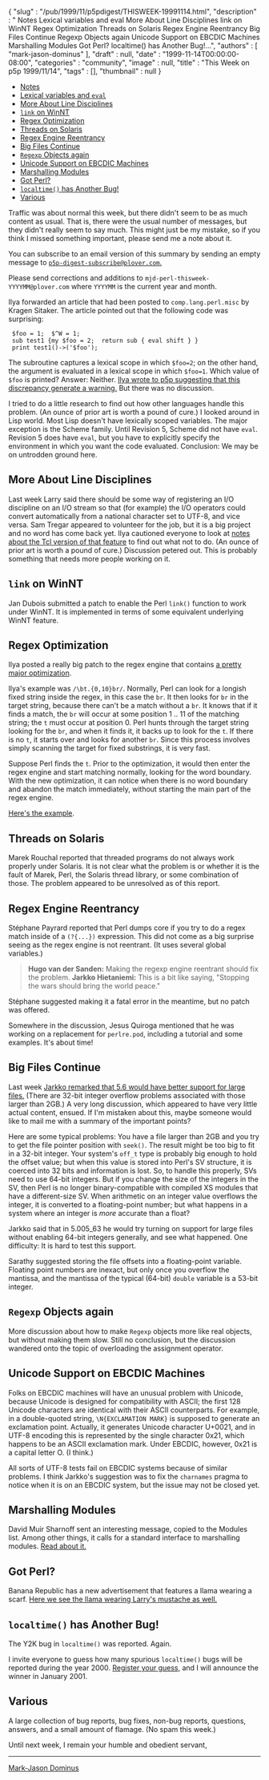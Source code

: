 {
   "slug" : "/pub/1999/11/p5pdigest/THISWEEK-19991114.html",
   "description" : " Notes Lexical variables and eval More About Line Disciplines link on WinNT Regex Optimization Threads on Solaris Regex Engine Reentrancy Big Files Continue Regexp Objects again Unicode Support on EBCDIC Machines Marshalling Modules Got Perl? localtime() has Another Bug!...",
   "authors" : [
      "mark-jason-dominus"
   ],
   "draft" : null,
   "date" : "1999-11-14T00:00:00-08:00",
   "categories" : "community",
   "image" : null,
   "title" : "This Week on p5p 1999/11/14",
   "tags" : [],
   "thumbnail" : null
}



-   [Notes](#Notes)
-   [Lexical variables and `eval`](#Lexical_variables_and_eval)
-   [More About Line Disciplines](#More_About_Line_Disciplines)
-   [`link` on WinNT](#link_on_WinNT)
-   [Regex Optimization](#Ilya_Regex_Optimization)
-   [Threads on Solaris](#Threads_on_Solaris)
-   [Regex Engine Reentrancy](#Regex_Engine_Reentrancy)
-   [Big Files Continue](#Big_Files_Continue)
-   [`Regexp` Objects again](#Regexp_Objects_again)
-   [Unicode Support on EBCDIC Machines](#Unicode_Support_on_EBCDIC_Machines)
-   [Marshalling Modules](#Marshalling_Modules)
-   [Got Perl?](#Got_Perl?)
-   [`localtime()` has Another Bug!](#localtime_has_Another_Bug)
-   [Various](#Various)

Traffic was about normal this week, but there didn't seem to be as much content as usual. That is, there were the usual number of messages, but they didn't really seem to say much. This might just be my mistake, so if you think I missed something important, please send me a note about it.

You can subscribe to an email version of this summary by sending an empty message to [`p5p-digest-subscribe@plover.com`.](mailto:p5p-digest-subscribe@plover.com)

Please send corrections and additions to `mjd-perl-thisweek-YYYYMM@plover.com` where `YYYYMM` is the current year and month.

Ilya forwarded an article that had been posted to `comp.lang.perl.misc` by Kragen Sitaker. The article pointed out that the following code was surprising:

     $foo = 1;  $^W = 1;
     sub test1 {my $foo = 2;  return sub { eval shift } }
     print test1()->('$foo');

The subroutine captures a lexical scope in which `$foo=2`; on the other hand, the argument is evaluated in a lexical scope in which `$foo=1`. Which value of `$foo` is printed? Answer: Neither. [Ilya wrote to p5p suggesting that this discrepancy generate a warning.](https://www.nntp.perl.org/group/perl.perl5.porters/1999/11/msg00280.html) But there was no discussion.

I tried to do a little research to find out how other languages handle this problem. (An ounce of prior art is worth a pound of cure.) I looked around in Lisp world. Most Lisp doesn't have lexically scoped variables. The major exception is the Scheme family. Until Revision 5, Scheme did not have `eval`. Revision 5 does have `eval`, but you have to explicitly specify the environment in which you want the code evaluated. Conclusion: We may be on untrodden ground here.

<span id="More_About_Line_Disciplines">More About Line Disciplines</span>
-------------------------------------------------------------------------

Last week Larry said there should be some way of registering an I/O discipline on an I/O stream so that (for example) the I/O operators could convert automatically from a national character set to UTF-8, and vice versa. Sam Tregar appeared to volunteer for the job, but it is a big project and no word has come back yet. Ilya cautioned everyone to look at [notes about the Tcl version of that feature](http://www.oche.de/~akupries/soft/giot/HOWTO.html) to find out what not to do. (An ounce of prior art is worth a pound of cure.) Discussion petered out. This is probably something that needs more people working on it.

<span id="link_on_WinNT">`link` on WinNT</span>
-----------------------------------------------

Jan Dubois submitted a patch to enable the Perl `link()` function to work under WinNT. It is implemented in terms of some equivalent underlying WinNT feature.

<span id="Ilya_Regex_Optimization">Regex Optimization</span>
------------------------------------------------------------

Ilya posted a really big patch to the regex engine that contains [a pretty major optimization](https://www.nntp.perl.org/group/perl.perl5.porters/1999/11/msg00286.html).

Ilya's example was `/\bt.{0,10}br/`. Normally, Perl can look for a longish fixed string inside the regex, in this case the `br`. It then looks for `br` in the target string, because there can't be a match without a `br`. It knows that if it finds a match, the `br` will occur at some position 1 .. 11 of the matching string; the `t` must occur at position 0. Perl hunts through the target string looking for the `br`, and when it finds it, it backs up to look for the `t`. If there is no `t`, it starts over and looks for another `br`. Since this process involves simply scanning the target for fixed substrings, it is very fast.

Suppose Perl finds the `t`. Prior to the optimization, it would then enter the regex engine and start matching normally, looking for the word boundary. With the new optimization, it can notice when there is no word boundary and abandon the match immediately, without starting the main part of the regex engine.

[Here's the example](https://www.nntp.perl.org/group/perl.perl5.porters/1999/11/msg00566.html).

<span id="Threads_on_Solaris">Threads on Solaris</span>
-------------------------------------------------------

Marek Rouchal reported that threaded programs do not always work properly under Solaris. It is not clear what the problem is or whether it is the fault of Marek, Perl, the Solaris thread library, or some combination of those. The problem appeared to be unresolved as of this report.

<span id="Regex_Engine_Reentrancy">Regex Engine Reentrancy</span>
-----------------------------------------------------------------

Stéphane Payrard reported that Perl dumps core if you try to do a regex match inside of a `(?{...})` expression. This did not come as a big surprise seeing as the regex engine is not reentrant. (It uses several global variables.)

> **Hugo van der Sanden:** Making the regexp engine reentrant should fix the problem.
> **Jarkko Hietaniemi:** This is a bit like saying, "Stopping the wars should bring the world peace."

Stéphane suggested making it a fatal error in the meantime, but no patch was offered.

Somewhere in the discussion, Jesus Quiroga mentioned that he was working on a replacement for `perlre.pod`, including a tutorial and some examples. It's about time!

<span id="Big_Files_Continue">Big Files Continue</span>
-------------------------------------------------------

Last week [Jarkko remarked that 5.6 would have better support for large files.](https://www.nntp.perl.org/group/perl.perl5.porters/1999/11/msg00142.html) (There are 32-bit integer overflow problems associated with those larger than 2GB.) A very long discussion, which appeared to have very little actual content, ensued. If I'm mistaken about this, maybe someone would like to mail me with a summary of the important points?

Here are some typical problems: You have a file larger than 2GB and you try to get the file pointer position with `seek()`. The result might be too big to fit in a 32-bit integer. Your system's `off_t` type is probably big enough to hold the offset value; but when this value is stored into Perl's SV structure, it is coerced into 32 bits and information is lost. So, to handle this properly, SVs need to use 64-bit integers. But if you change the size of the integers in the SV, then Perl is no longer binary-compatible with compiled XS modules that have a different-size SV. When arithmetic on an integer value overflows the integer, it is converted to a floating-point number; but what happens in a system where an integer is *more* accurate than a float?

Jarkko said that in 5.005\_63 he would try turning on support for large files without enabling 64-bit integers generally, and see what happened. One difficulty: It is hard to test this support.

Sarathy suggested storing the file offsets into a floating-point variable. Floating point numbers are inexact, but only once you overflow the mantissa, and the mantissa of the typical (64-bit) `double` variable is a 53-bit integer.

<span id="Regexp_Objects_again">`Regexp` Objects again</span>
-------------------------------------------------------------

More discussion about how to make `Regexp` objects more like real objects, but without making them slow. Still no conclusion, but the discussion wandered onto the topic of overloading the assignment operator.

<span id="Unicode_Support_on_EBCDIC_Machines">Unicode Support on EBCDIC Machines</span>
---------------------------------------------------------------------------------------

Folks on EBCDIC machines will have an unusual problem with Unicode, because Unicode is designed for compatibility with ASCII; the first 128 Unicode characters are identical with their ASCII counterparts. For example, in a double-quoted string, `\N{EXCLAMATION MARK}` is supposed to generate an exclamation point. Actually, it generates Unicode character U+0021, and in UTF-8 encoding this is represented by the single character 0x21, which happens to be an ASCII exclamation mark. Under EBCDIC, however, 0x21 is a capital letter O. (I think.)

All sorts of UTF-8 tests fail on EBCDIC systems because of similar problems. I think Jarkko's suggestion was to fix the `charnames` pragma to notice when it is on an EBCDIC system, but the issue may not be closed yet.

<span id="Marshalling_Modules">Marshalling Modules</span>
---------------------------------------------------------

David Muir Sharnoff sent an interesting message, copied to the Modules list. Among other things, it calls for a standard interface to marshalling modules. [Read about it.](https://www.nntp.perl.org/group/perl.perl5.porters/1999/11/msg00567.html)

<span id="Got_Perl?">Got Perl?</span>
-------------------------------------

Banana Republic has a new advertisement that features a llama wearing a scarf. [Here we see the llama wearing Larry's mustache as well.](https://www.nntp.perl.org/group/perl.perl5.porters/1999/11/msg00339.html)

<span id="localtime_has_Another_Bug">`localtime()` has Another Bug!</span>
--------------------------------------------------------------------------

The Y2K bug in `localtime()` was reported. Again.

I invite everyone to guess how many spurious `localtime()` bugs will be reported during the year 2000. [Register your guess,](http://www.plover.com/~mjd/perl/y2k/y2k.cgi) and I will announce the winner in January 2001.

<span id="Various">Various</span>
---------------------------------

A large collection of bug reports, bug fixes, non-bug reports, questions, answers, and a small amount of flamage. (No spam this week.)

Until next week, I remain your humble and obedient servant,

------------------------------------------------------------------------

[Mark-Jason Dominus](mailto:mjd-perl-thisweek-199911+@plover.com)

